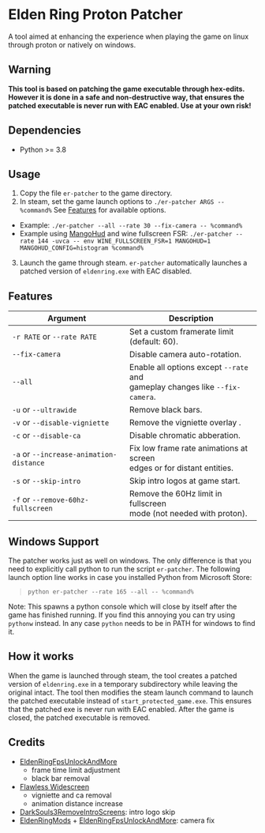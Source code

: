 # Elden Ring Proton Patcher


A tool aimed at enhancing the experience when playing the game on linux through proton or natively on windows.

## Warning

**This tool is based on patching the game executable through hex-edits. However it is done in a safe and non-destructive way, that ensures the patched executable is never run with EAC enabled. Use at your own risk!** 

## Dependencies

- Python >= 3.8

## Usage

1. Copy the file `er-patcher` to the game directory.
2. In steam, set the game launch options to `./er-patcher ARGS -- %command%` See [Features](#features) for available options.
  - Example: `./er-patcher --all --rate 30 --fix-camera -- %command%`
  - Example using [MangoHud](https://github.com/flightlessmango/MangoHud) and wine fullscreen FSR: `./er-patcher --rate 144 -uvca -- env WINE_FULLSCREEN_FSR=1 MANGOHUD=1 MANGOHUD_CONFIG=histogram %command%`
3. Launch the game through steam. `er-patcher` automatically launches a patched version of `eldenring.exe` with EAC disabled.

## Features

| Argument                                | Description                                                                  |
| --------------------------------------- | ---------------------------------------------------------------------------- |
| `-r RATE` or `--rate RATE`              | Set a custom framerate limit (default: 60).                                  |
| `--fix-camera`                          | Disable camera auto-rotation.                                                |
| `--all`                                 | Enable all options except `--rate` and<br>gameplay changes like `--fix-camera`. |
| `-u` or `--ultrawide`                   | Remove black bars.                                                           |
| `-v` or `--disable-vigniette`           | Remove the vigniette overlay .                                               |
| `-c` or `--disable-ca`                  | Disable chromatic abberation.                                                |
| `-a` or `--increase-animation-distance` | Fix low frame rate animations at screen<br>edges or for distant entities.       |
| `-s` or `--skip-intro`                  | Skip intro logos at game start.                                              |
| `-f` or `--remove-60hz-fullscreen`      | Remove the 60Hz limit in fullscreen<br>mode (not needed with proton).           |


## Windows Support

The patcher works just as well on windows. The only difference is that you need to explicitly call python to run the script `er-patcher`. The following launch option line works in case you installed Python from Microsoft Store:

> `python er-patcher --rate 165 --all -- %command%`

Note: This spawns a python console which will close by itself after the game has finished running. If you find this annoying you can try using `pythonw` instead. In any case `python` needs to be in PATH for windows to find it.

## How it works

When the game is launched through steam, the tool creates a patched version of `eldenring.exe` in a temporary subdirectory while leaving the original intact. The tool then modifies the steam launch command to launch the patched executable instead of `start_protected_game.exe`. This ensures that the patched exe is never run with EAC enabled. After the game is closed, the patched executable is removed.

## Credits

- [EldenRingFpsUnlockAndMore](https://github.com/uberhalit/EldenRingFpsUnlockAndMore)
  - frame time limit adjustment
  - black bar removal
- [Flawless Widescreen](https://www.flawlesswidescreen.org)
  - vigniette and ca removal
  - animation distance increase
- [DarkSouls3RemoveIntroScreens](https://github.com/bladecoding/DarkSouls3RemoveIntroScreens): intro logo skip
- [EldenRingMods](https://github.com/techiew/EldenRingMods) + [EldenRingFpsUnlockAndMore](https://github.com/uberhalit/EldenRingFpsUnlockAndMore): camera fix
